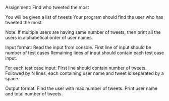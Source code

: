 Assignment: Find who tweeted the most

You will be given a list of tweets
Your program should find the user who has tweeted the most

Note:
If multiple users are having same number of tweets, then print all the users in alphabetical order of user names.

Input format:
Read the input from console.
First line of input should be number of test cases
Remaining lines of input should contain each test case input. 

For each test case input:
First line should contain number of tweets.
Followed by N lines, each containing user name and tweet id separated by a space.

Output format:
Find the user with max number of tweets. Print user name and total number of tweets.

